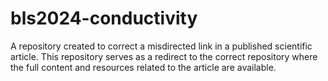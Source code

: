 # bls2024-conductivity
A repository created to correct a misdirected link in a published scientific article. This repository serves as a redirect to the correct repository where the full content and resources related to the article are available.
